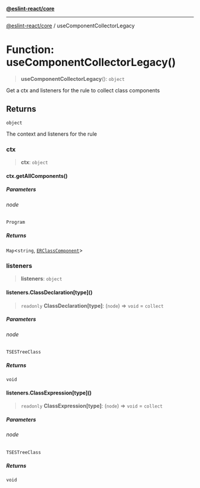 [**@eslint-react/core**](../README.md)

***

[@eslint-react/core](../README.md) / useComponentCollectorLegacy

# Function: useComponentCollectorLegacy()

> **useComponentCollectorLegacy**(): `object`

Get a ctx and listeners for the rule to collect class components

## Returns

`object`

The context and listeners for the rule

### ctx

> **ctx**: `object`

#### ctx.getAllComponents()

##### Parameters

###### node

`Program`

##### Returns

`Map`\<`string`, [`ERClassComponent`](../interfaces/ERClassComponent.md)\>

### listeners

> **listeners**: `object`

#### listeners.ClassDeclaration\[type\]()

> `readonly` **ClassDeclaration\[type\]**: (`node`) => `void` = `collect`

##### Parameters

###### node

`TSESTreeClass`

##### Returns

`void`

#### listeners.ClassExpression\[type\]()

> `readonly` **ClassExpression\[type\]**: (`node`) => `void` = `collect`

##### Parameters

###### node

`TSESTreeClass`

##### Returns

`void`
